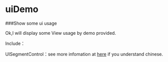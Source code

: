 # uiDemo
###Show some ui usage

Ok,I will display some View usage by demo provided.

Include：

UISegmentControl：see more infomation at <a href='http://nowsilence.sinaapp.com/?p=58'>here</a> if you understand chinese.
